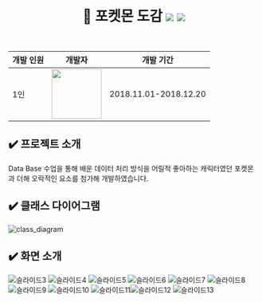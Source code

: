 <div align="center">

# :sheep: 포켓몬 도감 <img src="https://img.shields.io/badge/Java-F7DF1E?style=flat&logo=Java&logoColor=white"/> <img src="https://img.shields.io/badge/MySQL-4479A1?style=flat&logo=MySQL&logoColor=white"/>

<br/>

|개발 인원|개발자|개발 기간|
|-|-|-|
|1인|[<img src="https://user-images.githubusercontent.com/101535851/197534463-7804a8d6-13fc-427a-8e5f-533356329d64.png" width = 100>](https://github.com/SeoYeonBae)|2018.11.01-2018.12.20|

</div>

## :heavy_check_mark: 프로젝트 소개
Data Base 수업을 통해 배운 데이터 처리 방식을 어릴적 좋아하는 캐릭터였던 포켓몬과 더해 오락적인 요소를 첨가해 개발하였습니다.

## :heavy_check_mark: 클래스 다이어그램
![class_diagram](https://user-images.githubusercontent.com/101535851/205272657-c81b2fd0-b7eb-4c93-bf84-ffe98b637bd6.png)

## :heavy_check_mark: 화면 소개
![슬라이드3](https://user-images.githubusercontent.com/101535851/205272682-6f3330cc-45fb-4f7d-b261-a7555a9c6643.PNG)
![슬라이드4](https://user-images.githubusercontent.com/101535851/205272693-99c34681-2645-43b0-b27b-cbc3737c5c07.PNG)
![슬라이드5](https://user-images.githubusercontent.com/101535851/205272697-6e7ae1f2-d48f-44bb-a7d6-b96601f25cab.PNG)
![슬라이드6](https://user-images.githubusercontent.com/101535851/205272699-bb83efe6-198c-4b08-a1cd-559fa9ef4a1f.PNG)
![슬라이드7](https://user-images.githubusercontent.com/101535851/205272701-9fa954f2-ee82-493a-a371-1679b3cc520c.PNG)
![슬라이드8](https://user-images.githubusercontent.com/101535851/205272703-10c7e07f-6693-4124-84be-7c0c02a2446a.PNG)
![슬라이드9](https://user-images.githubusercontent.com/101535851/205272706-2a12f52a-2208-4c53-b1ad-a1838f26d368.PNG)
![슬라이드10](https://user-images.githubusercontent.com/101535851/205272709-9ef7f748-16aa-4b52-8470-a0ab5c2739bd.PNG)
![슬라이드11](https://user-images.githubusercontent.com/101535851/205272710-cf98d168-c7d9-4d54-8fcc-d7b05ef10b07.PNG)![슬라이드12](https://user-images.githubusercontent.com/101535851/205272713-85a35cd8-c294-459b-ba0e-fce7fac0feed.PNG)
![슬라이드13](https://user-images.githubusercontent.com/101535851/205272717-1a53f5ef-4ac5-40e6-b7cf-283039981a1c.PNG)


